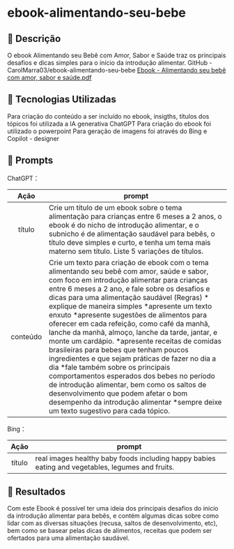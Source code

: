 # ebook-alimentando-seu-bebe
## 📒 Descrição
O ebook Alimentando seu Bebê com Amor, Sabor e Saúde traz os principais desafios e dicas simples para o início da introdução alimentar.
GitHub - CarolMarra03/ebook-alimentando-seu-bebe
[Ebook - Alimentando seu bebê com amor, sabor e saúde.pdf](https://github.com/user-attachments/files/18567302/Ebook.-.Alimentando.seu.bebe.com.amor.sabor.e.saude.pdf)

## 🤖 Tecnologias Utilizadas
Para criação do conteúdo a ser incluído no ebook, insigths, títulos dos tópicos foi utilizada a IA generativa ChatGPT 
Para criação do ebook foi utilizado o powerpoint
Para geração de imagens foi através do Bing e Copilot - designer

## 🧠 Prompts


ChatGPT：

|   Ação   | prompt                                                                                                                                                                                                                                                                         |
| :------: | ------------------------------------------------------------------------------------------------------------------------------------------------------------------------------------------------------------------------------------------------------------------------------ |
|  título  | Crie um título de um ebook sobre o tema alimentação para crianças entre 6 meses a 2 anos, o ebook é do nicho de introdução alimentar, e o subnicho é de alimentação saudável para bebês, o título deve simples e curto, e tenha um tema mais materno sem título. Liste 5 variações de títulos.                                                       |
| conteúdo | Crie um texto para criação de ebook com o tema alimentando seu bebê com amor, saúde e sabor, com foco em introdução alimentar para crianças entre 6 meses a 2 ano, e fale sobre os desafios e dicas para uma alimentação saudável (Regras) * explique de maneira simples *apresente um texto enxuto *apresente sugestões de alimentos para oferecer em cada refeição, como café da manhã, lanche da manhã, almoço, lanche da tarde, jantar, e monte um cardápio. *apresente receitas de comidas brasileiras para bebes que tenham poucos ingredientes e que sejam práticas de fazer no dia a dia *fale também sobre os principais comportamentos esperados dos bebes no período de introdução alimentar, bem como os saltos de desenvolvimento que podem afetar o bom desempenho da introdução alimentar *sempre deixe um texto sugestivo para cada tópico.

Bing：

|  Ação  | prompt                                                                                 |
| :----: | -------------------------------------------------------------------------------------- |
| título | real images healthy baby foods including happy babies eating and vegetables, legumes and fruits. |



## 🚀 Resultados
Com este Ebook é possível ter uma ideia dos principais desafios do início da introdução alimentar para bebês, e contém algumas dicas sobre como lidar com as diversas situações (recusa, saltos de desenvolvimento, etc), bem como se basear pelas dicas de alimentos, receitas que podem ser ofertados para uma alimentação saudável.

